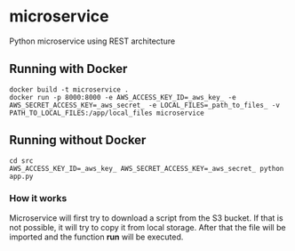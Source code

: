 # microservice
Python microservice using REST architecture

## Running with Docker
```shell
docker build -t microservice .
docker run -p 8000:8000 -e AWS_ACCESS_KEY_ID=_aws_key_ -e AWS_SECRET_ACCESS_KEY=_aws_secret_ -e LOCAL_FILES=_path_to_files_ -v PATH_TO_LOCAL_FILES:/app/local_files microservice
```

## Running without Docker
```shell
cd src
AWS_ACCESS_KEY_ID=_aws_key_ AWS_SECRET_ACCESS_KEY=_aws_secret_ python app.py
```

### How it works

Microservice will first try to download a script from the S3 bucket. If that is not possible,
it will try to copy it from local storage. After that the file will be imported and the function
__run__ will be executed. 